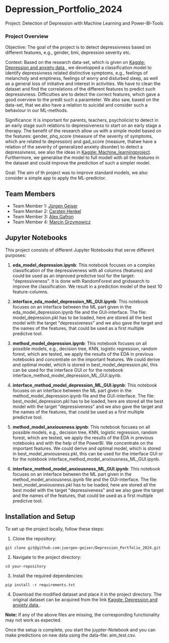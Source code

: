 # Depression_Portfolio_2024
Project: Detection of Depression with Machine Learning and Power-BI-Tools

### Project Overview
Objective: The goal of the project is to detect depressivness based on different features, e.g., gender, bmi, depression severity etc.

Context: Based on the research data-set, which is given on [Kaggle: Depression and anxiety data ](https://www.kaggle.com/datasets/shahzadahmad0402/depression-and-anxiety-data), we developped a classification model to identify depressivness related distinctive symptoms, e.g., feelings of melancholy and emptiness, feelings of worry and disturbed sleep, as well as a general loss of initiative and interest in activities. We have to clean the dataset and find the correlations of the different features to predict such depressivness. Difficulties are to detect the correct features, which gave a good overview to the predit such a paramteter. We also saw, based on the data-set, that we also have a relation to suicidal and consider such a behaviour in our ML-methods.

Significance: It is important for parents, teachers, psycholicist to detect in an early stage such relations to depressiveness to start on an early stage a therapy. The benefit of the research allow us with a simple model based on the features: gender, phq_score (measure of the severity of symptoms, which are related to depression) and gad_score (measure, thatwe have a relation of the severity of generalized anxiety disorder) to detect a depressivness, see also the ideas in [Kaggle: Machine_learningproject](https://www.kaggle.com/code/geovaniwoll/machine-learningproject). Furthermore, we generalise the model to full modell with all the features in the dataset and could improve the prediction of such a simpler model.


Goal: The aim of th project was to improve standard models, we also consider a simple app to apply the ML-predictor.

## Team Members

- Team Member 1: [Jürgen Geiser](https://github.com/juergen-geiser)  
- Team Member 2: [Carsten Henkel](https://github.com/CarstenHankel)
- Team Member 3: [Alex Gafron](https://github.com/a-gafron) 
- Team Member 4: [Marcin Grzymowicz](https://github.com/M-Grzymowicz)

## Jupyter Notebooks

This project consists of different Jupyter Notebooks that serve different purposes:

1. **eda_model_depression.ipynb**: 
This notebook focuses on a complex classification of the depressiveness with all columns (features) and could be used as an improved predictve tool for the target: "depressiveness". It is done with RandomForest and gridsearch to improve the classification. We result in a prediction model of the best 10 feature-columns.

2. **interface_eda_model_depression_ML_GUI.ipynb**: 
This notebook focuses on an interface between the ML part given in the eda_model_depression.ipynb file and the GUI-interface. The file: model_depression.pkl has to be loaded, here are stored all the best model with the target "depressiveness" and we also gave the target and the names of the features, that could be used as a first multiple predictve tool. 


3. **method_model_depression.ipynb**: 
This notebook focuses on all possible models, e.g., decision tree, KNN, logistic regression, random forest, which are tested, we apply the results of the EDA in previous notebooks and concentrate on the important features. We could derive and optimal model, which is stored in best_model_depression.pkl, this can be used for the interface GUI or for the notebook interface_method_model_depression_ML_GUI.ipynb.

4. **interface_method_model_depression_ML_GUI.ipynb**: 
This notebook focuses on an interface between the ML part given in the method_model_depression.ipynb file and the GUI-interface. The file: best_model_depression.pkl has to be loaded, here are stored all the best model with the target "depressiveness" and we also gave the target and the names of the features, that could be used as a first multiple predictve tool. 

5. **method_model_anxiousness.ipynb**: 
This notebook focuses on all possible models, e.g., decision tree, KNN, logistic regression, random forest, which are tested, we apply the results of the EDA in previous notebooks and with the help of the PowerBI. We concentrate on the important features. We could derive and optimal model, which is stored in best_model_anxiousness.pkl, this can be used for the interface GUI or for the notebook interface_method_model_anxiousness_ML_GUI.ipynb.

6. **interface_method_model_anxiousness_ML_GUI.ipynb**: 
This notebook focuses on an interface between the ML part given in the method_model_anxiousness.ipynb file and the GUI-interface. The file: best_model_anxiousness.pkl has to be loaded, here are stored all the best model with the target "depressiveness" and we also gave the target and the names of the features, that could be used as a first multiple predictve tool. 









## Installation and Setup

To set up the project locally, follow these steps:

1. Clone the repository:
```
git clone git@github.com:juergen-geiser/Depression_Portfolio_2024.git
```
2. Navigate to the project directory:
```
cd your-repository
```
3. Install the required dependencies:
```
pip install -r requirements.txt
```
4. Download the modified dataset and place it in the project directory. The original dataset can be acquired from the link [Kaggle: Depression and anxiety data ](https://www.kaggle.com/datasets/shahzadahmad0402/depression-and-anxiety-data).


**Note:** If any of the above files are missing, the corresponding functionality may not work as expected.

Once the setup is complete, you start the juypter-Notebook and you can make predictions on new data using the data-file: aim_test.csv.
